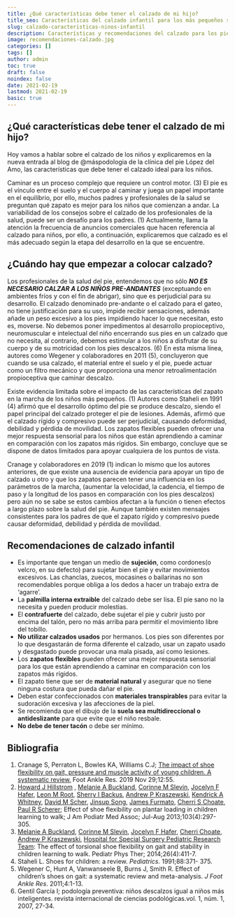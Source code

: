 ```yaml
---
title: ¿Qué características debe tener el calzado de mi hijo?
title_seo: Características del calzado infantil para los más pequeños según la edad y laetapa de crecimiento en la que se encuentre
slug: calzado-caracteristicas-ninos-infantil
description: Características y recomendaciones del calzado para los pies de los niños.
image: recomendaciones-calzado.jpg
categories: []
tags: []
author: admin
toc: true
draft: false
noindex: false
date: 2021-02-19
lastmod: 2021-02-19
basic: true
---
```

## ¿Qué características debe tener el calzado de mi hijo?

Hoy vamos a hablar sobre el calzado de los niños y explicaremos en la nueva entrada al blog de @máspodologia de la clínica del pie López del Amo, las características que debe tener el calzado ideal para los niños.

Caminar es un proceso complejo que requiere un control motor. (3) El pie es el vínculo entre el suelo y el cuerpo al caminar y juega un papel importante en el equilibrio, por ello, muchos padres y profesionales de la salud se preguntan qué zapato es mejor para los niños que comienzan a andar. La variabilidad de los consejos sobre el calzado de los profesionales de la salud, puede ser un desafío para los padres. (1) Actualmente, llama la atención la frecuencia de anuncios comerciales que hacen referencia al calzado para niños, por ello, a continuación, explicaremos que calzado es el más adecuado según la etapa del desarrollo en la que se encuentre.

## ¿Cuándo hay que empezar a colocar calzado?

Los profesionales de la salud del pie, entendemos que no sólo ***NO ES NECESARIO CALZAR A LOS NIÑOS PRE-ANDANTES*** (exceptuando en ambientes fríos y con el fin de abrigar), sino que es perjudicial para su desarrollo. El calzado denominado pre-andante o el calzado para el gateo, no tiene justificación para su uso, impide recibir sensaciones, además añade un peso excesivo a los pies impidiendo hacer lo que necesitan, esto es, moverse. No debemos poner impedimentos al desarrollo propioceptivo, neuromuscular e intelectual del niño encerrando sus pies en un calzado que no necesita, al contrario, debemos estimular a los niños a disfrutar de su cuerpo y de su motricidad con los pies descalzos. (6) En esta misma línea, autores como Wegener y colaboradores en 2011 (5), concluyeron que cuando se usa calzado, el material entre el suelo y el pie, puede actuar como un filtro mecánico y que proporciona una menor retroalimentación propioceptiva que caminar descalzo.

Existe evidencia limitada sobre el impacto de las características del zapato en la marcha de los niños más pequeños. (1) Autores como Staheli en 1991 (4) afirmó que el desarrollo óptimo del pie se produce descalzo, siendo el papel principal del calzado proteger el pie de lesiones. Además, afirmó que el calzado rígido y compresivo puede ser perjudicial, causando deformidad, debilidad y pérdida de movilidad. Los zapatos flexibles pueden ofrecer una mejor respuesta sensorial para los niños que están aprendiendo a caminar en comparación con los zapatos más rígidos. Sin embargo, concluye que se dispone de datos limitados para apoyar cualquiera de los puntos de vista.

Cranage y colaboradores en 2019 (1) indican lo mismo que los autores anteriores, de que existe una ausencia de evidencia para apoyar un tipo de calzado u otro y que los zapatos parecen tener una influencia en los parámetros de la marcha, (aumentar la velocidad, la cadencia, el tiempo de paso y la longitud de los pasos en comparación con los pies descalzos) pero aún no se sabe se estos cambios afectan a la función o tienen efectos a largo plazo sobre la salud del pie. Aunque también existen mensajes consistentes para los padres de que el zapato rígido y compresivo puede causar deformidad, debilidad y pérdida de movilidad.

## Recomendaciones de calzado infantil

- Es importante que tengan un medio de **sujeción**, como cordones(o velcro, en su defecto) para sujetar bien el pie y evitar movimientos excesivos. Las chanclas, zuecos, mocasines o bailarinas no son recomendables porque obliga a los dedos a hacer un trabajo extra de ‘agarre’.
- La **palmilla interna extraible** del calzado debe ser lisa. El pie sano no la necesita y pueden producir molestias.
- El **contrafuerte** del calzado, debe sujetar el pie y cubrir justo por encima del talón, pero no más arriba para permitir el movimiento libre del tobillo.
- **No utilizar calzados usados** por hermanos. Los pies son diferentes por lo que desgastarán de forma diferente el calzado, usar un zapato usado y desgastado puede provocar una mala pisada, así como lesiones.
- Los **zapatos flexibles** pueden ofrecer una mejor respuesta sensorial para los que están aprendiendo a caminar en comparación con los zapatos más rígidos.
- El zapato tiene que ser de **material natural** y asegurar que no tiene ninguna costura que pueda dañar el pie.
- Deben estar confeccionados con **materiales transpirables** para evitar la sudoración excesiva y las afecciones de la piel.
- Se recomienda que el dibujo de la **suela sea multidireccional o antideslizante** para que evite que el niño resbale.
- **No debe de tener tacón** o debe ser mínimo.

## Bibliografia

1. Cranage S, Perraton L, Bowles KA, Williams C.J; [The impact of shoe flexibility on gait, pressure and muscle activity of young children. A systematic review.](https://pubmed.ncbi.nlm.nih.gov/31798689/) Foot Ankle Res. 2019 Nov 29;12:55.
2. [Howard J Hillstrom](https://pubmed.ncbi.nlm.nih.gov/?term=Hillstrom+HJ&cauthor_id=23878382) , [Melanie A Buckland](https://pubmed.ncbi.nlm.nih.gov/?term=Buckland+MA&cauthor_id=23878382), [Corinne M Slevin](https://pubmed.ncbi.nlm.nih.gov/?term=Slevin+CM&cauthor_id=23878382), [Jocelyn F Hafer](https://pubmed.ncbi.nlm.nih.gov/?term=Hafer+JF&cauthor_id=23878382), [Leon M Root](https://pubmed.ncbi.nlm.nih.gov/?term=Root+LM&cauthor_id=23878382), [Sherry I Backus](https://pubmed.ncbi.nlm.nih.gov/?term=Backus+SI&cauthor_id=23878382), [Andrew P Kraszewski](https://pubmed.ncbi.nlm.nih.gov/?term=Kraszewski+AP&cauthor_id=23878382), [Kendrick A Whitney](https://pubmed.ncbi.nlm.nih.gov/?term=Whitney+KA&cauthor_id=23878382), [David M Scher](https://pubmed.ncbi.nlm.nih.gov/?term=Scher+DM&cauthor_id=23878382), [Jinsup Song](https://pubmed.ncbi.nlm.nih.gov/?term=Song+J&cauthor_id=23878382), [James Furmato](https://pubmed.ncbi.nlm.nih.gov/?term=Furmato+J&cauthor_id=23878382), [Cherri S Choate](https://pubmed.ncbi.nlm.nih.gov/?term=Choate+CS&cauthor_id=23878382), [Paul R Scherer](https://pubmed.ncbi.nlm.nih.gov/?term=Scherer+PR&cauthor_id=23878382); Effect of shoe flexibility on plantar loading in children learning to walk; J Am Podiatr Med Assoc; Jul-Aug 2013;103(4):297-305.
3. [Melanie A Buckland](https://pubmed.ncbi.nlm.nih.gov/?term=Buckland+MA&cauthor_id=25251796), [Corinne M Slevin](https://pubmed.ncbi.nlm.nih.gov/?term=Slevin+CM&cauthor_id=25251796), [Jocelyn F Hafer](https://pubmed.ncbi.nlm.nih.gov/?term=Hafer+JF&cauthor_id=25251796), [Cherri Choate](https://pubmed.ncbi.nlm.nih.gov/?term=Choate+C&cauthor_id=25251796), [Andrew P Kraszewski](https://pubmed.ncbi.nlm.nih.gov/?term=Kraszewski+AP&cauthor_id=25251796), [Hospital for Special Surgery Pediatric Research Team](https://pubmed.ncbi.nlm.nih.gov/?term=Hospital+for+Special+Surgery+Pediatric+Research+Team%5BCorporate+Author%5D): The effect of torsional shoe flexibility on gait and stability in children learning to walk. Pediatr Phys Ther; 2014;26(4):411-7.
4. Staheli L. Shoes for children: a review. *Pediatrics.* 1991;88:371- 375.
5. Wegener C, Hunt A, Vanwanseele B, Burns J, Smith R. Effect of children’s shoes on gait: a systematic review and meta-analysis. *J Foot Ankle Res*. 2011;4:1-13.
6. Gentil García I; podología preventiva: niños descalzos igual a niños más inteligentes. revista internacional de ciencias podológicas.vol. 1, núm. 1, 2007, 27-34.